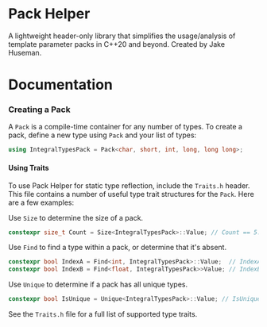 # Pack Helper
A lightweight header-only library that simplifies the usage/analysis of template parameter packs in C++20 and beyond. Created by Jake Huseman.

# Documentation

### Creating a Pack
A `Pack` is a compile-time container for any number of types. To create a pack, define a new type using `Pack` and your list of types:

```cpp
using IntegralTypesPack = Pack<char, short, int, long, long long>;
```

#### Using Traits

To use Pack Helper for static type reflection, include the `Traits.h` header. This file contains a number of useful type trait structures for the `Pack`. Here are a few examples:

Use `Size` to determine the size of a pack.
```cpp
constexpr size_t Count = Size<IntegralTypesPack>::Value; // Count == 5.
```

Use `Find` to find a type within a pack, or determine that it's absent.
```cpp
constexpr bool IndexA = Find<int, IntegralTypesPack>::Value;  // IndexA == 2.
constexpr bool IndexB = Find<float, IntegralTypesPack>>Value; // IndexB == NotFound (-1).
```

Use `Unique` to determine if a pack has all unique types.
```cpp
constexpr bool IsUnique = Unique<IntegralTypesPack>::Value; // IsUnique == true.
```

See the `Traits.h` file for a full list of supported type traits.
